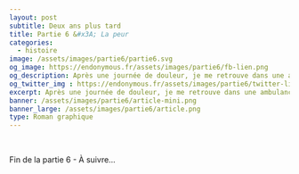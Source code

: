 ```yaml
---
layout: post
subtitle: Deux ans plus tard
title: Partie 6 &#x3A; La peur
categories:
  - histoire
image: /assets/images/partie6/partie6.svg
og_image: https://endonymous.fr/assets/images/partie6/fb-lien.png
og_description: Après une journée de douleur, je me retrouve dans une ambulance direction les urgences. C'est la panique, je ne sais pas pourquoi j'ai aussi mal, est-ce l'endométriose la coupable ?
og_twitter_img : https://endonymous.fr/assets/images/partie6/twitter-lien.png
excerpt: Après une journée de douleur, je me retrouve dans une ambulance direction les urgences. C'est la panique, je ne sais pas pourquoi j'ai aussi mal, est-ce l'endométriose la coupable ?
banner: /assets/images/partie6/article-mini.png
banner_large: /assets/images/partie6/article.png
type: Roman graphique
---
```

<div class="graph">
    <img src="/assets/images/partie6/06- (1).png" alt="">
    <img src="/assets/images/partie6/06- (2).png" alt="">
    <img src="/assets/images/partie6/06- (3).png" alt="">
    <img src="/assets/images/partie6/06- (4).png" alt="">
    <img src="/assets/images/partie6/06- (5).png" alt="">
    <img src="/assets/images/partie6/06- (6).png" alt="">
    <img src="/assets/images/partie6/06- (7).png" alt="">
    <img src="/assets/images/partie6/06- (8).png" alt="">
    <img src="/assets/images/partie6/06- (9).png" alt="">
    <img src="/assets/images/partie6/06- (10).png" alt="">
    <img src="/assets/images/partie6/06- (11).png" alt="">
    <img src="/assets/images/partie6/06- (12).png" alt="">
    <img src="/assets/images/partie6/06- (13).png" alt="">
    <img src="/assets/images/partie6/06- (14).png" alt="">
    <img src="/assets/images/partie6/06- (15).png" alt="">
    <img src="/assets/images/partie6/06- (16).png" alt="">
    <img src="/assets/images/partie6/06- (17).png" alt="">
    <img src="/assets/images/partie6/06- (18).png" alt="">
    <img src="/assets/images/partie6/06- (19).png" alt="">
    <img src="/assets/images/partie6/06- (20).png" alt="">
    <img src="/assets/images/partie6/06- (21).png" alt="">
    <img src="/assets/images/partie6/06- (22).png" alt="">
    <img src="/assets/images/partie6/06- (23).png" alt="">
    <img src="/assets/images/partie6/06- (24).png" alt="">
    <img src="/assets/images/partie6/06- (25).png" alt="">
    <img src="/assets/images/partie6/06- (26).png" alt="">
</div>
<div class="bd">
    <p class="asuivre">Fin de la partie 6 - À suivre…</p>
</div>
